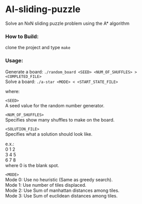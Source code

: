 # AI-sliding-puzzle
Solve an NxN sliding puzzle problem using the A* algorithm

### How to Build:
clone the project and type `make`

### Usage:
Generate a board:  `./random_board <SEED> <NUM_OF_SHUFFLES> > <COMPLETED_FILE>`  
Solve a board:  `./a-star <MODE> < <START_STATE_FILE>`  

where:  

`<SEED>`  
A seed value for the random number generator.  

`<NUM_OF_SHUFFLES>`  
Specifies show many shuffles to make on the board.

`<SOLUTION_FILE>`  
Specifies what a solution should look like.  

e.x.:  
0 1 2  
3 4 5  
6 7 8  
where 0 is the blank spot.

`<MODE>`    
Mode 0: Use no heuristic (Same as greedy search).  
Mode 1: Use number of tiles displaced.  
Mode 2: Use Sum of manhattan distances among tiles.  
Mode 3: Use Sum of euclidean distances among tiles.
